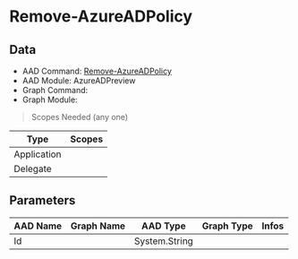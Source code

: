 # Remove-AzureADPolicy

## Data

+ AAD Command: [Remove-AzureADPolicy](https://docs.microsoft.com/en-us/powershell/module/AzureAD/Remove-AzureADPolicy?view=azureadps-2.0-preview)
+ AAD Module: AzureADPreview
+ Graph Command: 
+ Graph Module: 

> Scopes Needed (any one)

|Type|Scopes|
|---|---|
|Application||
|Delegate||

## Parameters

|AAD Name|Graph Name|AAD Type|Graph Type|Infos|
|---|---|---|---|---|
|Id||System.String|||

